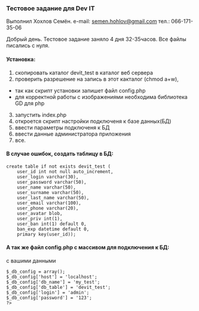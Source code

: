 ### Тестовое задание для Dev IT

Выполнил Хохлов Семён.
e-mail: semen.hohlov@gmail.com
тел.: 066-171-35-06


Добрый день.
Тестовое задание заняло 4 дня 32-35часов.
Все файлы писались с нуля.

#### Установка:
 1. скопировать каталог devit_test в каталог веб сервера
 2. проверить разрешение на запись в этот какталог (chmod a+w),
  - так как скрипт установки запишет файл config.php
  - для корректной работы с изображениями необходима библиотека GD для php
 3. запустить index.php
 4. откроется скрипт настройки подключеня к базе данных(БД)
 5. ввести параметры подключеня к БД
 6. ввести данные администратора приложения
 7. все.

 #### В случае ошибок, создать таблицу в БД:

``` drop table if exists devit_test;
create table if not exists devit_test (
    user_id int not null auto_increment,
    user_login varchar(30),
    user_password varchar(50),
    user_name varchar(50),
    user_surname varchar(50),
    user_last_name varchar(50),
    user_email varchar(100),
    user_phone varchar(20),
    user_avatar blob,
    user_priv int(1),
    user_ban int(1) default 0,
    ban_exp datetime default 0,
    primary key(user_id));
```
#### А так же файл config.php с массивом для подключения к БД:
с вашими данными

``` <?php
$_db_config = array();
$_db_config['host'] = 'localhost';
$_db_config['db_name'] = 'my_test';
$_db_config['db_table'] = 'devit_test';
$_db_config['login'] = 'admin';
$_db_config['password'] = '123';
?>
```